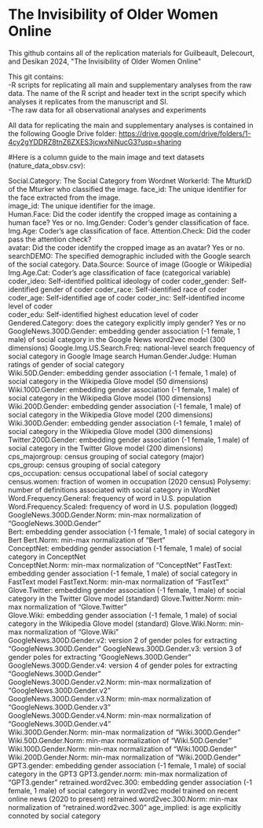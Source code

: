 # The Invisibility of Older Women Online

This github contains all of the replication materials for Guilbeault, Delecourt, and Desikan 2024, "The Invisibility of Older Women Online"

This git contains: <br>
-R scripts for replicating all main and supplementary analyses from the raw data. The name of the R script and header text in the script specify which analyses it replicates from the manuscript and SI. <br>
-The raw data for all observational analyses and experiments<br>

All data for replicating the main and supplementary analyses is contained in the following Google Drive folder: https://drive.google.com/drive/folders/1-4cy2gYDDRZ8tnZ6ZXES3jcwxNiNucG3?usp=sharing 

#Here is a column guide to the main image and text datasets (nature_data_obsv.csv): 

Social.Category: The Social Category from Wordnet
WorkerId: The MturkID of the Mturker who classified the image. 
face_id: The unique identifier for the face extracted from the image. 	
image_id: The unique identifier for the image.	
Human.Face: Did the coder identify the cropped image as containing a human face? Yes or no. 
Img.Gender: Coder’s gender classification of face. 
Img.Age: Coder’s age classification of face. 
Attention.Check: Did the coder pass the attention check?	
avatar: Did the coder identify the cropped image as an avatar? Yes or no.	
searchDEMO: The specified demographic included with the Google search of the social category.
Data.Source: Source of image (Google or Wikipedia) 
Img.Age.Cat: Coder’s age classification of face (categorical variable)
coder_ideo: Self-identified political ideology of coder
coder_gender: Self-identified gender of coder
coder_race: Self-identified race of coder	
coder_age: Self-identified age of coder	
coder_inc: Self-identified income level of coder	
coder_edu: Self-identified highest education level of coder	
Gendered.Category: does the category explicitly imply gender? Yes or no 
GoogleNews.300D.Gender: embedding gender association (-1 female, 1 male) of social category in the Google News word2vec model (300 dimensions) 
Google.Img.US.Search.Freq: national-level search frequency of social category in Google Image search
Human.Gender.Judge: Human ratings of gender of social category	
Wiki.50D.Gender: embedding gender association (-1 female, 1 male) of social category in the Wikipedia Glove model (50 dimensions)
Wiki.100D.Gender: embedding gender association (-1 female, 1 male) of social category in the Wikipedia Glove model (100 dimensions)	
Wiki.200D.Gender: embedding gender association (-1 female, 1 male) of social category in the Wikipedia Glove model (200 dimensions)	
Wiki.300D.Gender: embedding gender association (-1 female, 1 male) of social category in the Wikipedia Glove model (300 dimensions)	
Twitter.200D.Gender: embedding gender association (-1 female, 1 male) of social category in the Twitter Glove model (200 dimensions)	
cps_majorgroup: census grouping of social category (major) 	
cps_group: census grouping of social category	
cps_occupation: census occupational label of social category	
census.women: fraction of women in occupation (2020 census) 
Polysemy: number of definitions associated with social category in WordNet
Word.Frequency.General: frequency of word in U.S. population
Word.Frequency.Scaled: frequency of word in U.S. population (logged) 	
GoogleNews.300D.Gender.Norm: min-max normalization of “GoogleNews.300D.Gender” 	
Bert: embedding gender association (-1 female, 1 male) of social category in Bert
Bert.Norm: min-max normalization of “Bert” 		
ConceptNet: embedding gender association (-1 female, 1 male) of social category in ConceptNet	
ConceptNet.Norm: min-max normalization of “ConceptNet”
FastText: embedding gender association (-1 female, 1 male) of social category in FastText model
FastText.Norm: min-max normalization of “FastText”	
Glove.Twitter: embedding gender association (-1 female, 1 male) of social category in the Twitter Glove model (standard) 
Glove.Twitter.Norm: min-max normalization of “Glove.Twitter”	
Glove.Wiki: embedding gender association (-1 female, 1 male) of social category in the Wikipedia Glove model (standard) 
Glove.Wiki.Norm: min-max normalization of “Glove.Wiki”		
GoogleNews.300D.Gender.v2: version 2 of gender poles for extracting “GoogleNews.300D.Gender”
GoogleNews.300D.Gender.v3: version 3 of gender poles for extracting “GoogleNews.300D.Gender”	
GoogleNews.300D.Gender.v4: version 4 of gender poles for extracting “GoogleNews.300D.Gender”	
GoogleNews.300D.Gender.v2.Norm: min-max normalization of “GoogleNews.300D.Gender.v2”	
GoogleNews.300D.Gender.v3.Norm: min-max normalization of “GoogleNews.300D.Gender.v3”	
GoogleNews.300D.Gender.v4.Norm: min-max normalization of “GoogleNews.300D.Gender.v4”	
Wiki.300D.Gender.Norm: min-max normalization of “Wiki.300D.Gender”	
Wiki.50D.Gender.Norm: min-max normalization of “Wiki.50D.Gender”		
Wiki.100D.Gender.Norm: min-max normalization of “Wiki.100D.Gender”		
Wiki.200D.Gender.Norm: min-max normalization of “Wiki.200D.Gender”		
GPT3.gender: embedding gender association (-1 female, 1 male) of social category in the GPT3
GPT3.gender.norm: min-max normalization of “GPT3.gender”
retrained.word2vec.300: embedding gender association (-1 female, 1 male) of social category in word2vec model trained on recent online news (2020 to present) 
retrained.word2vec.300.Norm: min-max normalization of “retrained.word2vec.300”
age_implied: is age explicitly connoted by social category 
